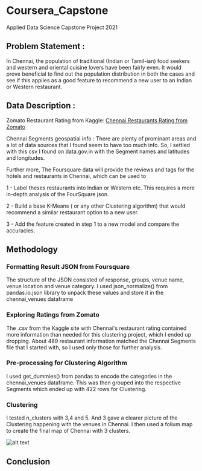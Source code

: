 # Coursera_Capstone

Applied Data Science Capstone Project 2021

## Problem Statement :
In Chennai, the population of traditional (Indian or Tamil-ian) food seekers and western and oriental cuisine lovers have been fairly even. It would prove beneficial to find out the population distribution in both the cases and see if this applies as a good feature to recommend a new user to an Indian or Western restaurant.

## Data Description :

Zomato Restaurant Rating from Kaggle:
[Chennai Restaurants Rating from Zomato](https://www.kaggle.com/phiitm/chennai-zomato-restaurants-data)

Chennai Segments geospatial info :
There are plenty of prominant areas and a lot of data sources that I found seem to have too much info. So, I settled with this csv I found on data.gov.in with the Segment names and latitudes and longitudes.

Further more, The Foursquare data will provide the reviews and tags for the hotels and restaurants in Chennai, which can be used to

1 - Label theses restaurants into Indian or Western etc. This requires a more in-depth analysis of the FourSquare json. 

2 - Build a base K-Means ( or any other Clustering algorithm) that would recommend a similar restaurant option to a new user.

3 - Add the feature created in step 1 to a new model and compare the accuracies.

## Methodology

### Formatting Result JSON from Foursquare
The structure of the JSON consisted of response, groups, venue name, venue location and venue category. I used json_normalize() from pandas.io.json library to unpack these values and store it in the chennai_venues dataframe

### Exploring Ratings from Zomato
The .csv from the Kaggle site with Chennai's restaurant rating contained more information than needed for this clustering project, which I ended up dropping. About 489 restaurant information matched the Chennai Segments file that I started with, so I used only those for further analysis.

### Pre-processing for Clustering Algorithm
I used get_dummies() from pandas to encode the categories in the chennai_venues dataframe. This was then grouped into the respective Segments which ended up with 422 rows for Clustering.

### Clustering
I tested n_clusters with 3,4 and 5. And 3 gave a clearer picture of the Clustering happening with the venues in Chennai. I then used a folium map to create the final map of Chennai with 3 clusters.

![alt text](http://url/to/img.png)

## Conclusion
